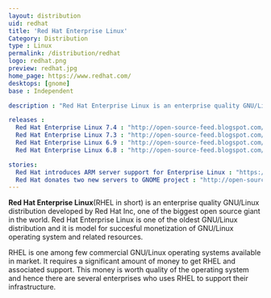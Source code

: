 ```yaml
---
layout: distribution
uid: redhat
title: 'Red Hat Enterprise Linux'
Category: Distribution
type : Linux
permalink: /distribution/redhat
logo: redhat.png
preview: redhat.jpg
home_page: https://www.redhat.com/
desktops: [gnome]
base : Independent

description : "Red Hat Enterprise Linux is an enterprise quality GNU/Linux distribution developed by Red Hat Inc, one of the biggest open source giant in the world. Learn more about Red Hat Enterprise Linux"

releases :
  Red Hat Enterprise Linux 7.4 : "http://open-source-feed.blogspot.com/2017/08/red-hat-enterprise-linux-74-released.html"
  Red Hat Enterprise Linux 7.3 : "http://open-source-feed.blogspot.com/2016/11/red-hat-el-73-released-with-enhanced.html"
  Red Hat Enterprise Linux 6.9 : "http://open-source-feed.blogspot.com/2017/03/red-hat-enterprise-linux-69-released.html"
  Red Hat Enterprise Linux 6.8 : "http://open-source-feed.blogspot.com/2016/05/red-hat-enterprise-linux-68-released.html"

stories:
  Red Hat introduces ARM server support for Enterprise Linux : "https://www.redhat.com/en/blog/red-hat-introduces-arm-server-support-red-hat-enterprise-linux"
  Red Hat donates two new servers to GNOME project : "http://open-source-feed.blogspot.com/2016/05/red-hat-donates-two-new-servers-to.html"
---
```


**Red Hat Enterprise Linux**(RHEL in short) is an enterprise quality GNU/Linux distribution developed by Red Hat Inc, one of the biggest open source giant in the world. Red Hat Enterprise Linux is one of the oldest GNU/Linux distribution and it is model for succesful monetization of GNU/Linux operating system and related resources.

RHEL is one among few commercial GNU/Linux operating systems available in market. It requires a significant amount of money to get RHEL and associated support. This money is worth quality of the operating system and hence there are several enterprises who uses RHEL to support their infrastructure.
